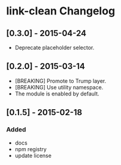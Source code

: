 # link-clean Changelog

## [0.3.0] - 2015-04-24

* Deprecate placeholder selector.

## [0.2.0] - 2015-03-14

* [BREAKING] Promote to Trump layer.
* [BREAKING] Use utility namespace.
* The module is enabled by default.

## [0.1.5] - 2015-02-18
### Added
- docs
- npm registry
- update license
